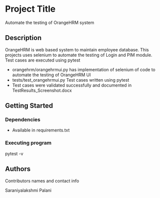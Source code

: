 # Project Title
Automate the testing of OrangeHRM system
 
## Description

OrangeHRM is web based system to maintain employee database. This projects uses selenium to automate the testing of Login and PIM module. Test cases are executed using pytest

- orangehrm/orangehrmui.py has implementation of selenium of code to automate the testing of OrangeHRM UI
- tests/test_orangehrmui.py Test cases written using pytest
- Test cases were validated successfully and documented in TestResults_Screenshot.docx
  
## Getting Started

### Dependencies

* Available in requirements.txt

### Executing program

pytest -v

## Authors

Contributors names and contact info

Saraniyalakshmi Palani
